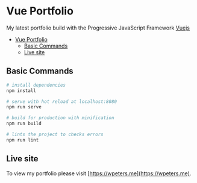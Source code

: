# Vue Portfolio

My latest portfolio build with the Progressive JavaScript Framework [Vuejs](https://vuejs.org)

<!-- TOC -->

- [Vue Portfolio](#vue-portfolio)
    - [Basic Commands](#basic-commands)
    - [Live site](#live-site)

<!-- /TOC -->

## Basic Commands

```bash
# install dependencies
npm install

# serve with hot reload at localhost:8080
npm run serve

# build for production with minification
npm run build

# lints the project to checks errors
npm run lint

```

## Live site
To view my portfolio please visit [https://wpeters.me](https://wpeters.me).